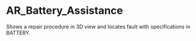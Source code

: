 # AR_Battery_Assistance
Shows a repair procedure in 3D view and locates fault with specifications in BATTERY.
